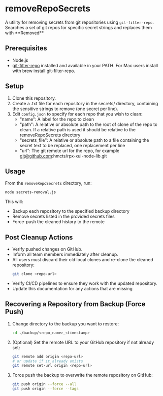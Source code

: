 # removeRepoSecrets

A utility for removing secrets from git repositories using `git-filter-repo`. Searches a set of git repos for specific secret strings and replaces them with \*\*Removed\*\*

## Prerequisites

- Node.js
- [git-filter-repo](https://github.com/newren/git-filter-repo) installed and available in your PATH. For Mac users install with brew install git-filter-repo.

## Setup

1. Clone this repository.
2. Create a .txt file for each repository in the secrets/ directory, containing the sensitive strings to remove (one secret per line).
3. Edit `config.json` to specify for each repo that you wish to clean:
   - "name": A label for the repo to clean
   - "path": A relative or absolute path to the root of clone of the repo to clean. If a relative path is used it should be relative to the removeRepoSecrets directory
   - "secrets_file": A relative or absolute path to a file containing the secret text to be replaced, one replacement per line
   - "url": The git remote url for the repo, for example git@github.com:hmcts/rpx-xui-node-lib.git
## Usage

From the `removeRepoSecrets` directory, run:

```sh
node secrets-removal.js
```

This will:
- Backup each repository to the specified backup directory
- Remove secrets listed in the provided secrets files
- Force-push the cleaned history to the remote

## Post Cleanup Actions

- Verify pushed changes on GitHub.
- Inform all team members immediately after cleanup.
- All users must discard their old local clones and re-clone the cleaned repository:
  ```sh
  git clone <repo-url>
  ```
- Verify CI/CD pipelines to ensure they work with the updated repository.
- Update this documentation for any actions that are missing

## Recovering a Repository from Backup (Force Push)

1. Change directory to the backup you want to restore:
   ```sh
   cd ./backup/<repo_name>_<timestamp>
   ```
2. (Optional) Set the remote URL to your GitHub repository if not already set:
   ```sh
   git remote add origin <repo-url>
   # or update if it already exists
   git remote set-url origin <repo-url>
   ```
3. Force push the backup to overwrite the remote repository on GitHub:
   ```sh
   git push origin --force --all 
   git push origin --force --tags
   ```
